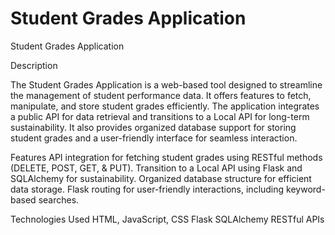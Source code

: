 # Student Grades Application
Student Grades Application

Description

The Student Grades Application is a web-based tool designed to streamline the management of student performance data. It offers features to fetch, manipulate, and store student grades efficiently. The application integrates a public API for data retrieval and transitions to a Local API for long-term sustainability. It also provides organized database support for storing student grades and a user-friendly interface for seamless interaction.

Features
API integration for fetching student grades using RESTful methods (DELETE, POST, GET, & PUT).
Transition to a Local API using Flask and SQLAlchemy for sustainability.
Organized database structure for efficient data storage.
Flask routing for user-friendly interactions, including keyword-based searches.

Technologies Used
HTML, JavaScript, CSS
Flask
SQLAlchemy
RESTful APIs
